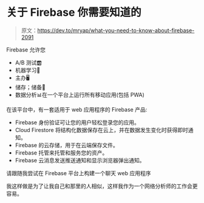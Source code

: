 # 关于 Firebase 你需要知道的

> 原文：<https://dev.to/mryap/what-you-need-to-know-about-firebase-2091>

Firebase 允许您

*   A/B 测试🆎
*   机器学习🤖
*   主办🖥️
*   储存；储备🏬
*   数据分析📊在一个平台上运行所有移动应用(包括 PWA)

在该平台中，有一套适用于 web 应用程序的 Firebase 产品:

*   Firebase 身份验证可让您的用户轻松登录您的应用。
*   Cloud Firestore 将结构化数据保存在云上，并在数据发生变化时获得即时通知。
*   Firebase 的云存储，用于在云端保存文件。
*   Firebase 托管来托管和服务您的资产。
*   Firebase 云消息发送推送通知和显示浏览器弹出通知。

请跟随我尝试在 Firebase 平台上构建一个聊天 web 应用程序

我这样做是为了让我自己和那里的人相似，这样我作为一个网络分析师的工作会更容易。